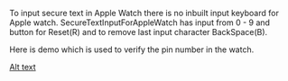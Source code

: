 
To input secure text in Apple Watch there is no inbuilt input keyboard for Apple watch. SecureTextInputForAppleWatch has input from 0 - 9 and button for Reset(R) and to remove last input character BackSpace(B).

Here is demo which is used to verify the pin number in the watch. 

[Alt text](https://github.com/sagargondaliya/SecureTextInputForAppleWatch/blob/master/SCREEN_1.png "SCREEN 1")
